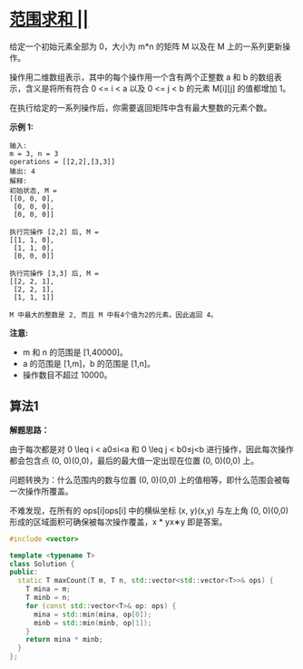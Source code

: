 # [范围求和 ||](https://leetcode-cn.com/problems/range-addition-ii/)

给定一个初始元素全部为 0，大小为 m*n 的矩阵 M 以及在 M 上的一系列更新操作。

操作用二维数组表示，其中的每个操作用一个含有两个正整数 a 和 b 的数组表示，含义是将所有符合 0 <= i < a 以及 0 <= j < b 的元素 M[i][j] 的值都增加 1。

在执行给定的一系列操作后，你需要返回矩阵中含有最大整数的元素个数。

**示例 1:**

```text
输入:
m = 3, n = 3
operations = [[2,2],[3,3]]
输出: 4
解释:
初始状态, M =
[[0, 0, 0],
 [0, 0, 0],
 [0, 0, 0]]

执行完操作 [2,2] 后, M =
[[1, 1, 0],
 [1, 1, 0],
 [0, 0, 0]]

执行完操作 [3,3] 后, M =
[[2, 2, 1],
 [2, 2, 1],
 [1, 1, 1]]

M 中最大的整数是 2, 而且 M 中有4个值为2的元素。因此返回 4。
```

**注意:**

- m 和 n 的范围是 [1,40000]。
- a 的范围是 [1,m]，b 的范围是 [1,n]。
- 操作数目不超过 10000。

## 算法1

**解题思路：**

由于每次都是对 0 \leq i < a0≤i<a 和 0 \leq j < b0≤j<b 进行操作，因此每次操作都会包含点 (0, 0)(0,0)，最后的最大值一定出现在位置 (0, 0)(0,0) 上。

问题转换为：什么范围内的数与位置 (0, 0)(0,0) 上的值相等，即什么范围会被每一次操作所覆盖。

不难发现，在所有的 ops[i]ops[i] 中的横纵坐标 (x, y)(x,y) 与左上角 (0, 0)(0,0) 形成的区域面积可确保被每次操作覆盖，x * yx∗y 即是答案。

```c++
#include <vector>

template <typename T>
class Solution {
public:
  static T maxCount(T m, T n, std::vector<std::vector<T>>& ops) {
    T mina = m;
    T minb = n;
    for (const std::vector<T>& op: ops) {
      mina = std::min(mina, op[0]);
      minb = std::min(minb, op[1]);
    }
    return mina * minb;
  }
};
```
